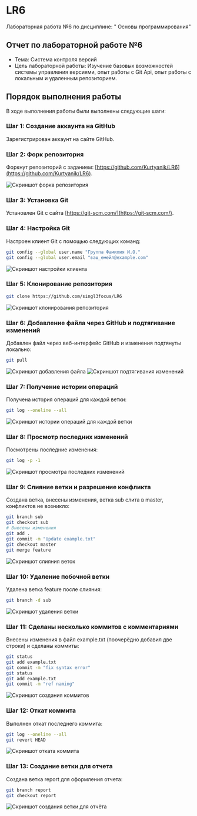 # LR6

Лабораторная работа №6 по дисциплине: " Основы программирования"

## Отчет по лабораторной работе №6
- Тема: Система контроля версий
- Цель лабораторной работы: Изучение базовых возможностей системы управления версиями, опыт работы с Git Api, опыт работы с локальным и
удаленным репозиторием. 

## Порядок выполнения работы
В ходе выполнения работы были выполнены следующие шаги:

### Шаг 1: Создание аккаунта на GitHub
Зарегистрирован аккаунт на сайте GitHub.

### Шаг 2: Форк репозитория
Форкнут репозиторий с заданием: [https://github.com/Kurtyanik/LR6](https://github.com/Kurtyanik/LR6).

![Скриншот форка репозитория](screenshots/1.png)

### Шаг 3: Установка Git
Установлен Git с сайта [https://git-scm.com/](https://git-scm.com/).

### Шаг 4: Настройка Git
Настроен клиент Git с помощью следующих команд:

```bash
git config --global user.name "Группа Фамилия И.О."
git config --global user.email "ваш_емейл@example.com"
```
![Скриншот настройки клиента](screenshots/2.png)

### Шаг 5: Клонирование репозитория

```bash
git clone https://github.com/singl3focus/LR6
```
![Скриншот клонирования репозитория](screenshots/3.png)

### Шаг 6: Добавление файла через GitHub и подтягивание изменений
Добавлен файл через веб-интерфейс GitHub и изменения подтянуты локально:

```bash
git pull
```
![Скриншот добавления файла](screenshots/4.png)
![Скриншот подтягивания изменений](screenshots/5.png)

### Шаг 7: Получение истории операций
Получена история операций для каждой ветки:

```bash
git log --oneline --all
```
![Скриншот истории операций для каждой ветки](screenshots/6.png)

### Шаг 8: Просмотр последних изменений
Посмотрены последние изменения:

```bash
git log -p -1
```
![Скриншот просмотра последних изменений](screenshots/7.png)

### Шаг 9: Слияние ветки и разрешение конфликта
Создана ветка, внесены изменения, ветка sub слита в master, конфликтов не возникло:

```bash
git branch sub
git checkout sub
# Внесены изменения
git add .
git commit -m "Update example.txt"
git checkout master
git merge feature
```
![Скриншот слияния веток](screenshots/8.png)

### Шаг 10: Удаление побочной ветки
Удалена ветка feature после слияния:

```bash
git branch -d sub
```

![Скриншот удаления ветки](screenshots/9.png)

### Шаг 11: Сделаны несколько коммитов с комментариями
Внесены изменения в файл example.txt (поочерёдно добавил две строки) и сделаны коммиты:

```bash
git status
git add example.txt
git commit -m "fix syntax error"
git status
git add example.txt
git commit -m "ref naming"
```
![Скриншот создания коммитов](screenshots/10.png)

### Шаг 12: Откат коммита
Выполнен откат последнего коммита:

```bash
git log --oneline --all
git revert HEAD
```
![Скриншот отката коммита](screenshots/11.png)


### Шаг 13: Создание ветки для отчета
Создана ветка report для оформления отчета:

```bash
git branch report
git checkout report
```
![Скриншот создания ветки для отчёта](screenshots/12.png)